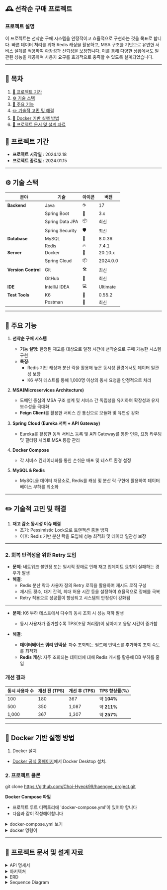 ## 🕰 선착순 구매 프로젝트


### 프로젝트 설명

이 프로젝트는 선착순 구매 시스템을 안정적이고 효율적으로 구현하는 것을 목표로 합니다.
빠른 데이터 처리를 위해 Redis 캐싱을 활용하고, MSA 구조를 기반으로 유연한 서비스 설계를 적용하여 확장성과 신뢰성을 보장합니다.
이를 통해 다양한 상황에서도 일관된 성능을 제공하며 사용자 요구를 효과적으로 충족할 수 있도록 설계되었습니다.

--- 

## 📖 목차
1. [📅 프로젝트 기간](#프로젝트-기간)
2. [⚙️ 기술 스택](#기술-스택)
3. [🤖 주요 기능](#주요-기능)
4. [✏️ 기술적 고민 및 해결](#기술적-고민-및-해결)
5. [🐳 Docker 기반 실행 방법](#docker-기반-실행-방법)
6. [📄 프로젝트 문서 및 설계 자료](#프로젝트-문서-및-설계-자료)




<h2 id="프로젝트-기간">📅 프로젝트 기간</h2>

- **프로젝트 시작일** : 2024.12.18
- **프로젝트 종료일** : 2024.01.15

---
<h2 id="기술-스택">⚙️ 기술 스택</h2>

| 분야          | 기술                | 아이콘 | 버전       |
| ------------- | ------------------ |-----|----------|
| **Backend**   | Java              | ☕   | 17       |
|               | Spring Boot       | 🌱  | 3.x      |
|               | Spring Data JPA   | 📦  | 최신       |
|               | Spring Security   | 🛡  | 최신       |
| **Database**  | MySQL             | 🐬  | 8.0.36   |
|               | Redis             | 🔥  | 7.4.1    |
| **Server**    | Docker            | 🐳  | 20.10.x  |
|               | Spring Cloud      | 📦  | 2024.0.0 |
| **Version Control** | Git               | 🛠  | 최신       |
|               | GitHub            | 🔗  | 최신       |
| **IDE**       | IntelliJ IDEA     | 💻  | Ultimate |
| **Test Tools**| K6                | 🧪  | 0.55.2   |
|               | Postman           | 📮  | 최신       |

---

<h2 id="주요-기능">🤖 주요 기능</h2>

1. **선착순 구매 시스템**
    - **기능 설명**: 한정된 재고를 대상으로 일정 시간에 선착순으로 구매 가능한 시스템 구현
    - **특징**:
        - Redis 기반 캐싱과 분산 락을 활용해 높은 동시성 환경에서도 데이터 일관성 보장
        - K6 부하 테스트를 통해 1,000명 이상의 동시 요청을 안정적으로 처리

2. **MSA(Microservices Architecture)**
    - 도메인 중심의 MSA 구조 설계 및 서비스 간 독립성을 유지하여 확장성과 유지보수성을 극대화
    - **Feign Client**를 활용한 서비스 간 통신으로 모듈화 및 유연성 강화


3. **Spring Cloud (Eureka 서버 + API Gateway)**
    - Eureka를 활용한 동적 서비스 등록 및 API Gateway를 통한 인증, 요청 라우팅 및 필터링 처리로 MSA 통합 관리

4. **Docker Compose**
    - 각 서비스 컨테이너화를 통한 손쉬운 배포 및 테스트 환경 설정

5. **MySQL & Redis**
    - MySQL을 데이터 저장소로, Redis를 캐싱 및 분산 락 구현에 활용하여 데이터베이스 부하를 최소화

---

<h2 id="기술적-고민-및-해결">✏️ 기술적 고민 및 해결</h2>

1. **재고 감소 동시성 이슈 해결**
    - 초기: Pessimistic Lock으로 트랜잭션 충돌 방지
    - 이후: Redis 기반 분산 락을 도입해 성능 최적화 및 데이터 일관성 보장 

---
### 2. **회복 탄력성을 위한 Retry 도입**

- **문제**: 네트워크 불안정 또는 일시적 장애로 인해 재고 업데이트 요청이 실패하는 경우가 발생
- **해결**:
    - Redis 분산 락과 사용자 정의 Retry 로직을 활용하여 재시도 로직 구성
    - 재시도 횟수, 대기 간격, 최대 허용 시간 등을 설정하여 효율적으로 장애를 극복
    - Retry 적용으로 성공률이 향상되고 시스템의 안정성이 강화됨

---
- **문제**: K6 부하 테스트에서 다수의 동시 조회 시 성능 저하 발생
   - 동시 사용자가 증가할수록 TPS(초당 처리량)이 낮아지고 응답 시간이 증가함

- **해결**:
   - **데이터베이스 쿼리 인덱싱**: 자주 조회되는 필드에 인덱스를 추가하여 조회 속도를 최적화
   - **Redis 캐싱**: 자주 조회되는 데이터에 대해 Redis 캐시를 활용해 DB 부하를 줄임

### 개선 결과

| **동시 사용자 수** | **개선 전 (TPS)** | **개선 후 (TPS)** | **TPS 향상률(%)** |
|---------------------|-------------------|-------------------|-------------------|
| 100                 | 180               | 367               | 약 **104%**       |
| 500                 | 350               | 1,087             | 약 **211%**       |
| 1,000               | 367               | 1,307             | 약 **257%**       |

---

<h2 id="docker-기반-실행-방법">🐳 Docker 기반 실행 방법</h2>

1. Docker 설치 
 * [Docker 공식 홈페이지](https://www.docker.com/)에서 Docker Desktop 설치.


### 2. 프로젝트 클론

git clone https://github.com/Choi-Hyeok99/haengye_project.git

**Docker Compose 파일**
* 프로젝트 루트 디렉토리에 'docker-compose.yml'이 있어야 합니다
* 다음과 같이 작성해야합니다

<details>
<summary>docker-compose.yml 보기</summary>

```
version: '3.8'

services:
microservices_db:
image: mysql:8.0.36
container_name: microservices_db
ports:
- "3310:3306"
environment:
MYSQL_ROOT_PASSWORD: ${MYSQL_ROOT_PASSWORD}
MYSQL_DATABASE: ${MYSQL_DATABASE}
MYSQL_USER: ${MYSQL_USER}
MYSQL_PASSWORD: ${MYSQL_PASSWORD}
volumes:
- mysql_microservices_data:/var/lib/mysql
networks:
- my_network

redis:
image: redis:latest
container_name: haengye_redis
ports:
- "6379:6379"
volumes:
- redis_data:/data
healthcheck:
test: [ "CMD", "redis-cli", "ping" ]
interval: 10s
timeout: 5s
retries: 3
networks:
- my_network

# 나머지도 동일하게 추가 
```
</details>


<details>
<summary>docker 명령어</summary>

```
1. 컨테이너 실행
- 애플리케이션 및 MySQL 컨테이너를 실행합니다.
    docker-compose up --build

2.컨테이너 상태 확인
- 실행 중인 컨테이너를 확인합니다.
    docker ps

3. 컨테이너 로그 확인
- 특정 컨테이너의 로그를 확인합니다.
    docker logs <컨테이너 이름>

4. 컨테이너 정지 및 삭제 
- 실행 중인 컨테이너를 정지하고 삭제합니다.
    docker-compose down

5.Docker 이미지 및 컨테이너 정리
- 사용하지 않는 Docker 이미지 및 컨테이너를 정리합니다.
    docker system prune -a

```
</details>


---

<h2 id="프로젝트-문서-및-설계-자료">📄 프로젝트 문서 및 설계 자료</h2>


<details>
<summary>API 명세서</summary>

[API 명세서](https://documenter.getpostman.com/view/25757385/2sAYQZHsEV)
</details>

<details>
<summary>아키텍쳐</summary>

![img.png](image%2Fimg.png)
</details>

<details>
<summary>ERD</summary>

![img.png](image/ERD.png)
</details>

<details>
<summary>Sequence Diagram</summary>

![Sequence.png](image%2FSequence.png)
</details>
